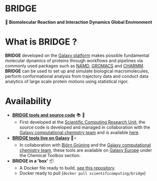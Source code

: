 # BRIDGE 
**:bridge_at_night: Biomolecular Reaction and Interaction Dynamics Global Environment**

# What is BRIDGE  ? 
**BRIDGE** developed on the [Galaxy platform](https://usegalaxy.org/) makes possible fundamental molecular dynamics of proteins through workflows and pipelines via commonly used packages such as [NAMD](https://www.ks.uiuc.edu/Research/namd/), [GROMACS](http://www.gromacs.org/) and [CHARMM](https://www.charmm.org/charmm/). **BRIDGE** can be used to set up and simulate biological macromolecules, perform conformational analysis from trajectory data and conduct data analytics of large scale protein motions using statistical rigor.

# Availability


- **[BRIDGE tools and source code](https://github.com/galaxycomputationalchemistry/galaxy-tools-compchem)** :books: :wrench:
  - First developed at the [Scientific Computing Research Unit](http://www.scientificomputing.com/), the source code is developed and managed in collaboration with the [Galaxy computational chemistry team](https://github.com/galaxycomputationalchemistry) and is available [here](https://github.com/galaxycomputationalchemistry/galaxy-tools-compchem).
-  **[BRIDGE tools live on Galaxy](https://usegalaxy.eu/)** :rocket::star:
   - In collaboration with [Björn Grüning](https://github.com/bgruening) and the [Galaxy computational chemistry team](https://github.com/galaxycomputationalchemistry), these tools are available on [Galaxy Europe](https://usegalaxy.eu/) under the Chemical Toolbox section.
- **BRIDGE in a 'box'** :package:
	- A Docker file ready to build, [see this repository](https://github.com/scientificomputing/BRIDGE_MD_share).
	- Docker ready to pull (`docker pull scientificomputing/bridge`)
